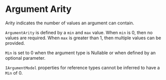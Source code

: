 # Argument Arity

Arity indicates the number of values an argument can contain. 

`ArgumentArity` is defined by a `min` and `max` value.  When `min` is 0, then no values are required.  When `max` is greater than 1, then multiple values can be provided. 

`Min` is set to 0 when the argument type is Nullable or when defined by an optional parameter.  

`IArgumentModel` properties for reference types cannot be inferred to have a `Min` of 0.